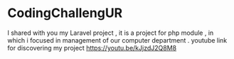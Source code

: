 # CodingChallengUR
 I shared with you my Laravel project , it is a project for php module , in which i focused in management of our computer department .    youtube link for discovering my project   https://youtu.be/kJjzdJ2Q8M8
